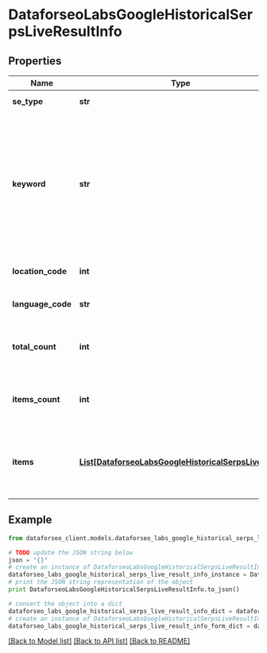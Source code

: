 # DataforseoLabsGoogleHistoricalSerpsLiveResultInfo


## Properties

Name | Type | Description | Notes
------------ | ------------- | ------------- | -------------
**se_type** | **str** | search engine type | [optional] 
**keyword** | **str** | keyword received in a POST array the keyword is returned with decoded %## (plus symbol ‘+’ will be decoded to a space character) | [optional] 
**location_code** | **int** | location code in a POST array | [optional] 
**language_code** | **str** | language code in a POST array | [optional] 
**total_count** | **int** | the number of results returned in the items array | [optional] 
**items_count** | **int** | the number of results returned in the items array | [optional] 
**items** | [**List[DataforseoLabsGoogleHistoricalSerpsLiveItem]**](DataforseoLabsGoogleHistoricalSerpsLiveItem.md) | additional items present in the element if there are none, equals null | [optional] 

## Example

```python
from dataforseo_client.models.dataforseo_labs_google_historical_serps_live_result_info import DataforseoLabsGoogleHistoricalSerpsLiveResultInfo

# TODO update the JSON string below
json = "{}"
# create an instance of DataforseoLabsGoogleHistoricalSerpsLiveResultInfo from a JSON string
dataforseo_labs_google_historical_serps_live_result_info_instance = DataforseoLabsGoogleHistoricalSerpsLiveResultInfo.from_json(json)
# print the JSON string representation of the object
print DataforseoLabsGoogleHistoricalSerpsLiveResultInfo.to_json()

# convert the object into a dict
dataforseo_labs_google_historical_serps_live_result_info_dict = dataforseo_labs_google_historical_serps_live_result_info_instance.to_dict()
# create an instance of DataforseoLabsGoogleHistoricalSerpsLiveResultInfo from a dict
dataforseo_labs_google_historical_serps_live_result_info_form_dict = dataforseo_labs_google_historical_serps_live_result_info.from_dict(dataforseo_labs_google_historical_serps_live_result_info_dict)
```
[[Back to Model list]](../README.md#documentation-for-models) [[Back to API list]](../README.md#documentation-for-api-endpoints) [[Back to README]](../README.md)


